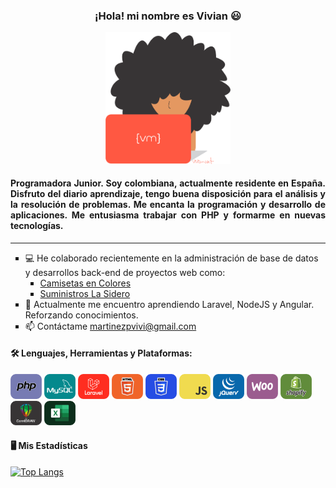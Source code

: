 
<div align="center">
    
### ¡Hola! mi nombre es Vivian 😃
    
<img src="art/vivian-art.png" width="200">
</div>
<div align="justify">
    
#### Programadora Junior. Soy colombiana, actualmente residente en España. Disfruto del diario aprendizaje, tengo buena disposición para el análisis y la resolución de problemas. Me encanta la programación y desarrollo de aplicaciones. Me entusiasma trabajar con PHP y formarme en nuevas tecnologías.
</div>
<hr>
<div id="info-profile">
<ul>
<li type=square>💻 He colaborado recientemente en la administración de base de datos y desarrollos back-end de proyectos web como:
    <ul>
    <li type=square><a href="https://camisetasencolores.es/">Camisetas en Colores</a></li>
        <li type=square><a href="https://suministroslasidero.com/">Suministros La Sidero</a></li>
    </ul>
</li>
<li type=square>📝 Actualmente me encuentro aprendiendo Laravel, NodeJS y Angular. Reforzando conocimientos.</li>
    <li type=square>📫 Contáctame <a href="mailto:martinezpvivi@gmail.com">martinezpvivi@gmail.com</a></li>
</ul>
</div>

#### 🛠️ Lenguajes, Herramientas y Plataformas:
<div align="left">
<img src="icons/icon-php.png" title="PHP" width="50">
<img src="icons/icon-mysql.png" title="MYSQL" width="50">
<img src="icons/icon-laravel.png" title="LARAVEL" width="50">
<img src="icons/icon-html5.png" title="HTML5" width="50">
<img src="icons/icon-css.png" title="CSS" width="50">
<img src="icons/icon-js.png" title="JS" width="50">
<img src="icons/icon-jquery.png" title="JQUERY" width="50">
<img src="icons/icon-woo.png" title="WOOCOMMERCE" width="50">
<img src="icons/icon-shopify.png" title="SHOPIFY" width="50">
<img src="icons/icon-corel.png" title="CORELDRAW" width="50">
<img src="icons/icon-excel.png" title="EXCEL" width="50">
</div>

#### 🖥️ Mis Estadísticas
[![Top Langs](https://github-readme-stats.vercel.app/api/top-langs/?username=vivianmartinez&hide_progress=false&theme=highcontrast)](https://github.com/vivianmartinez/github-readme-stats)
